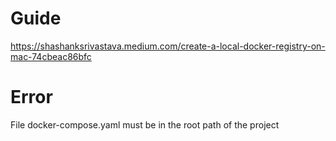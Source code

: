 # Guide

https://shashanksrivastava.medium.com/create-a-local-docker-registry-on-mac-74cbeac86bfc

# Error

File docker-compose.yaml must be in the root path of the project